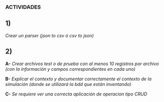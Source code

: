 ### ACTIVIDADES
## 1)
*Crear un parser (json to csv ó csv to json)*
## 2)
**A-** *Crear archivos test o de prueba con al menos 10 registros por archivo (con la información y campos correspondientes en cada uno)*

**B-** *Explicar el contexto y documentar correctamente el contexto de la simulación (donde se utilizará la bdd que están inventando)*

**C-** *Se requiere ver una correcta aplicación de operacion tipo CRUD*